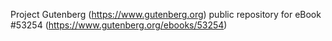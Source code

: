 Project Gutenberg (https://www.gutenberg.org) public repository for
eBook #53254 (https://www.gutenberg.org/ebooks/53254)

